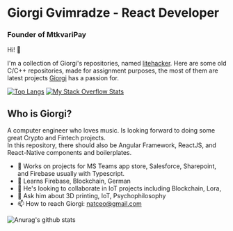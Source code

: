 # Giorgi Gvimradze - React Developer
### Founder of MtkvariPay
Hi!                  👋

I'm a collection of Giorgi's repositories, named [litehacker](https://github.com/litehacker). Here are some old C/C++ repositories, made for assignment purposes, the most of them are latest projects [Giorgi](https://www.linkedin.com/in/litehacker/?_l=en_US) has a passion for. 
 
[![Top Langs](https://github-readme-stats.vercel.app/api/top-langs/?username=litehacker&count_private=true&layout=compact)](https://github.com/anuraghazra/github-readme-stats)
[![My Stack Overflow Stats](https://so-stats-kurt-liao.vercel.app/api?user=4307534)](https://github.com/kurt-liao/so-stats)

## Who is Giorgi?

A computer engineer who loves music. Is looking forward to doing some great Crypto and Fintech projects.   
In this repository, there should also be Angular Framework, ReactJS, and React-Native components and boilerplates.

- 🔭 Works on projects for MS Teams app store, Salesforce, Sharepoint, and Firebase usually with Typescript.
- 🌱 Learns Firebase, Blockchain, German
- 👯 He's looking to collaborate in IoT projects including Blockchain, Lora, 
- 💬 Ask him about 3D printing, IoT, Psychophilosophy 
- 📫 How to reach Giorgi: natceo@gmail.com

![Anurag's github stats](https://github-readme-stats.vercel.app/api?username=litehacker&show_icons=true&)
